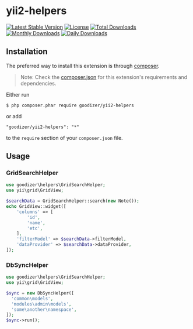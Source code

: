 yii2-helpers
=================

[![Latest Stable Version](https://img.shields.io/packagist/v/goodizer/yii2-helpers.svg)](https://packagist.org/packages/goodizer/yii2-helpers)
[![License](https://poser.pugx.org/goodizer/yii2-helpers/license)](https://packagist.org/packages/goodizer/yii2-helpers)
[![Total Downloads](https://poser.pugx.org/goodizer/yii2-helpers/downloads)](https://packagist.org/packages/goodizer/yii2-helpers)
[![Monthly Downloads](https://poser.pugx.org/goodizer/yii2-helpers/d/monthly)](https://packagist.org/packages/goodizer/yii2-helpers)
[![Daily Downloads](https://poser.pugx.org/goodizer/yii2-helpers/d/daily)](https://packagist.org/packages/goodizer/yii2-helpers)

## Installation

The preferred way to install this extension is through [composer](http://getcomposer.org/download/).

> Note: Check the [composer.json](https://github.com/goodizer/yii2-helpers/blob/master/composer.json) for this extension's requirements and dependencies. 

Either run

```
$ php composer.phar require goodizer/yii2-helpers
```

or add

```
"goodizer/yii2-helpers": "*"
```

to the ```require``` section of your `composer.json` file.

## Usage

### GridSearchHelper

```php
use goodizer\helpers\GridSearchHelper;
use yii\grid\GridView;

$searchData = GridSearchHelper::search(new Note());
echo GridView::widget([
	'columns' => [
		'id',
		'name',
		'etc',
	],
    'filterModel' => $searchData->filterModel,
    'dataProvider' => $searchData->dataProvider,
]);

```

### DbSyncHelper

```php
use goodizer\helpers\GridSearchHelper;
use yii\grid\GridView;

$sync = new DbSyncHelper([
  'common\models',
  'modules\admin\models',
  'some\another\namespace',
]);
$sync->run();

```
